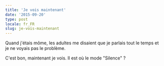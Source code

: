 ```yaml
---
title: 'Je vois maintenant'
date: '2015-09-20'
type: post
locale: fr_FR
slug: je-vois-maintenant
---
```


Quand j'étais môme, les adultes me disaient que je parlais tout le temps et je ne voyais pas le problème.

C'est bon, maintenant je vois. Il est où le mode "Silence" ?
